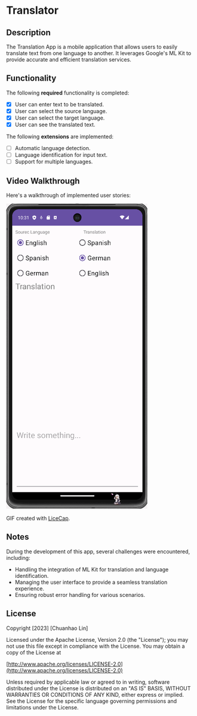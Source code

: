 # Translator
## Description

The Translation App is a mobile application that allows users to easily translate text from one language to another. It leverages Google's ML Kit to provide accurate and efficient translation services.

## Functionality

The following **required** functionality is completed:

* [x] User can enter text to be translated.
* [x] User can select the source language.
* [x] User can select the target language.
* [x] User can see the translated text.

The following **extensions** are implemented:

* [ ] Automatic language detection.
* [ ] Language identification for input text.
* [ ] Support for multiple languages.

## Video Walkthrough

Here's a walkthrough of implemented user stories:

![Video Walkthrough](https://github.com/EdmundRin/Translator/blob/master/Test.gif)

GIF created with [LiceCap](http://www.cockos.com/licecap/).

## Notes

During the development of this app, several challenges were encountered, including:

* Handling the integration of ML Kit for translation and language identification.
* Managing the user interface to provide a seamless translation experience.
* Ensuring robust error handling for various scenarios.

## License

Copyright [2023] [Chuanhao Lin]

Licensed under the Apache License, Version 2.0 (the "License");
you may not use this file except in compliance with the License.
You may obtain a copy of the License at

[http://www.apache.org/licenses/LICENSE-2.0](http://www.apache.org/licenses/LICENSE-2.0)

Unless required by applicable law or agreed to in writing, software
distributed under the License is distributed on an "AS IS" BASIS,
WITHOUT WARRANTIES OR CONDITIONS OF ANY KIND, either express or implied.
See the License for the specific language governing permissions and
limitations under the License.
